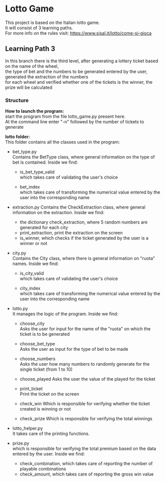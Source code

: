 # Lotto Game

This project is based on the Italian lotto game.  
It will consist of 3 learning paths.  
For more info on the rules visit: https://www.sisal.it/lotto/come-si-gioca  

## Learning Path 3

In this branch there is the third level, after generating a lottery ticket based on the name of the wheel,  
the type of bet and the numbers to be generated entered by the user, generated the extraction of the numbers    
for each wheel and verified whether one of the tickets is the winner, the prize will be calculated

### Structure

**How to launch the program:**  
start the program from the file lotto_game.py present here.  
At the command line enter "-n" followed by the number of tickets to generate

**lotto folder:**  
This folder contains all the classes used in the program:  

- bet_type.py  
Contains the BetType class, where general information on the type of bet is contained. Inside we find:
    - is_bet_type_valid  
    which takes care of validating the user's choice
    
    - bet_index  
     which takes care of transforming the numerical value entered by the user into the corresponding name

- extraction.py
Contains the CheckExtraction class, where general information on the extraction. Inside we find:
    - the dictionary check_extraction, where 5 random numbers are generated for each city
    - print_extraction, print the extraction on the screen
    - is_winner, which checks if the ticket generated by the user is a winner or not

- city.py  
Contains the City class, where there is general information on "ruota" names. Inside we find:
    - is_city_valid  
    which takes care of validating the user's choice
    
    - city_index  
    which takes care of transforming the numerical value entered by the user into the corresponding name
    
- lotto.py  
It manages the logic of the program. Inside we find:
    - choose_city  
    Asks the user for input for the name of the "ruota" on which the ticket is to be generated
    
     - choose_bet_type  
     Asks the user as input for the type of bet to be made
    
    - choose_numbers  
    Asks the user how many numbers to randomly generate for the single ticket (from 1 to 10)
    
    - choose_played
    Asks the user the value of the played for the ticket
    
    - print_ticket  
    Print the ticket on the screen
    
    - check_win
    Which is responsible for verifying whether the ticket created is winning or not
    
    - check_prize
    Which is responsible for verifying the total winnings
    
    
- lotto_helper.py  
It takes care of the printing functions.

- prize.py   
which is responsible for verifying the total premium based on the data entered by the user. Inside we find:

  - check_combination, which takes care of reporting the number of playable combinations
  - check_amount, which takes care of reporting the gross win value